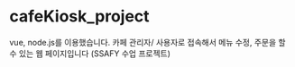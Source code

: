 # cafeKiosk_project
vue, node.js를 이용했습니다. 카페 관리자/ 사용자로 접속해서 메뉴 수정, 주문을 할 수 있는 웹 페이지입니다 (SSAFY 수업 프로젝트)

